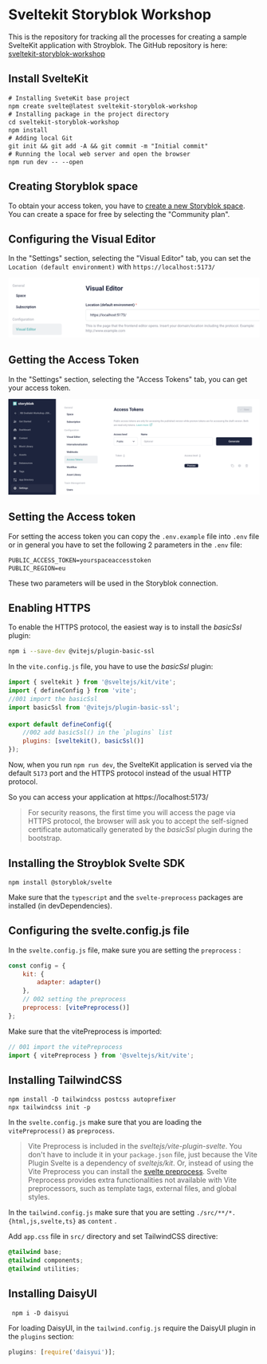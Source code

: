 # Sveltekit Storyblok Workshop

This is the repository for tracking all the processes for creating a sample SvelteKit application with Stroyblok.
The GitHub repository is here: [sveltekit-storyblok-workshop](https://github.com/roberto-butti/sveltekit-storyblok-workshop)

## Install SvelteKit

```shell
# Installing SveteKit base project
npm create svelte@latest sveltekit-storyblok-workshop
# Installing package in the project directory
cd sveltekit-storyblok-workshop
npm install
# Adding local Git
git init && git add -A && git commit -m "Initial commit"
# Running the local web server and open the browser
npm run dev -- --open
```

## Creating Storyblok space

To obtain your access token, you have to [create a new Storyblok space](https://app.storyblok.com/#/me/spaces/new).
You can create a space for free by selecting the "Community plan".

## Configuring the Visual Editor

In the "Settings" section, selecting the "Visual Editor" tab, you can set the `Location (default environment)` with `https://localhost:5173/`

![Visual Editor Settings](doc/settings-visual-editor.png)

## Getting the Access Token

In the "Settings" section, selecting the "Access Tokens" tab, you can get your access token.

![Getting the Access Token](doc/settings-access-token.png)

## Setting the Access token

For setting the access token you can copy the `.env.example` file into `.env` file or in general you have to set the following 2 parameters in the `.env` file:

```
PUBLIC_ACCESS_TOKEN=yourspaceaccesstoken
PUBLIC_REGION=eu
```

These two parameters will be used in the Storyblok connection.

## Enabling HTTPS

To enable the HTTPS protocol, the easiest way is to install the _basicSsl_ plugin:

```sh
npm i --save-dev @vitejs/plugin-basic-ssl
```

In the `vite.config.js` file, you have to use the _basicSsl_ plugin:

```js
import { sveltekit } from '@sveltejs/kit/vite';
import { defineConfig } from 'vite';
//001 import the basicSsl
import basicSsl from '@vitejs/plugin-basic-ssl';

export default defineConfig({
	//002 add basicSsl() in the `plugins` list
	plugins: [sveltekit(), basicSsl()]
});
```

Now, when you run `npm run dev`, the SvelteKit application is served via the default `5173` port and the HTTPS protocol instead of the usual HTTP protocol.

So you can access your application at https://localhost:5173/

> For security reasons, the first time you will access the page via HTTPS protocol, the browser will ask you to accept the self-signed certificate automatically generated by the _basicSsl_ plugin during the bootstrap.

## Installing the Stroyblok Svelte SDK

```
npm install @storyblok/svelte
```

Make sure that the `typescript` and the `svelte-preprocess` packages are installed (in devDependencies).

## Configuring the svelte.config.js file

In the `svelte.config.js` file, make sure you are setting the `preprocess` :

```js
const config = {
	kit: {
		adapter: adapter()
	},
	// 002 setting the preprocess
	preprocess: [vitePreprocess()]
};
```

Make sure that the vitePreprocess is imported:

```js
// 001 import the vitePreprocess
import { vitePreprocess } from '@sveltejs/kit/vite';
```

## Installing TailwindCSS

```shell
npm install -D tailwindcss postcss autoprefixer
npx tailwindcss init -p
```

In the `svelte.config.js` make sure that you are loading the `vitePreprocess()` as `preprocess`.

> Vite Preprocess is included in the _sveltejs/vite-plugin-svelte_. You don't have to include it in your `package.json` file, just because the Vite Plugin Svelte is a dependency of _sveltejs/kit_. Or, instead of using the Vite Preprocess you can install the [svelte preprocess](https://github.com/sveltejs/svelte-preprocess). Svelte Preprocess provides extra functionalities not available with Vite preprocessors, such as template tags, external files, and global styles.

In the `tailwind.config.js` make sure that you are setting `./src/**/*.{html,js,svelte,ts}` as `content` .

Add `app.css` file in `src/` directory and set TailwindCSS directive:

```css
@tailwind base;
@tailwind components;
@tailwind utilities;
```

## Installing DaisyUI

```shell
 npm i -D daisyui
```

For loading DaisyUI, in the `tailwind.config.js` require the DaisyUI plugin in the `plugins` section:

```js
plugins: [require('daisyui')];
```
